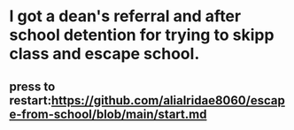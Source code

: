# I got a dean's referral and after school detention for trying to skipp class and escape school.
## press to restart:https://github.com/alialridae8060/escape-from-school/blob/main/start.md
